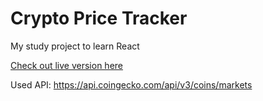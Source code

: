 # Crypto Price Tracker 
My study project to learn React

[Check out live version here](https://anastasiagalaxy.github.io/crypto-price-tracker/)

Used API: https://api.coingecko.com/api/v3/coins/markets 